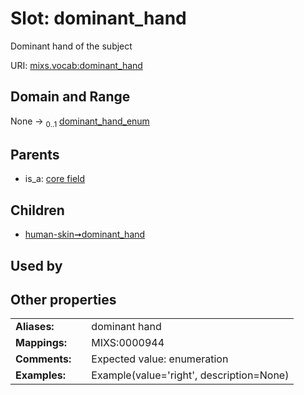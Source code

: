 
# Slot: dominant_hand


Dominant hand of the subject

URI: [mixs.vocab:dominant_hand](https://w3id.org/mixs/vocab/dominant_hand)


## Domain and Range

None &#8594;  <sub>0..1</sub> [dominant_hand_enum](dominant_hand_enum.md)

## Parents

 *  is_a: [core field](core_field.md)

## Children

 *  [human-skin➞dominant_hand](human_skin_dominant_hand.md)

## Used by


## Other properties

|  |  |  |
| --- | --- | --- |
| **Aliases:** | | dominant hand |
| **Mappings:** | | MIXS:0000944 |
| **Comments:** | | Expected value: enumeration |
| **Examples:** | | Example(value='right', description=None) |

